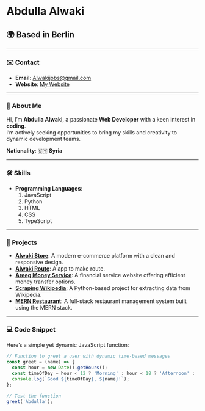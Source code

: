 # Abdulla Alwaki  

## 🌍 Based in Berlin  

---  

### ✉️ Contact  

- **Email**: [Alwakijobs@gmail.com](mailto:Alwakijobs@gmail.com)  
- **Website**: [My Website](https://abdullaalwaki.github.io/AbdullaAlwaki/)  

---  

### 🌟 About Me  

Hi, I’m **Abdulla Alwaki**, a passionate **Web Developer** with a keen interest in **coding**.  
I’m actively seeking opportunities to bring my skills and creativity to dynamic development teams.  

**Nationality**: 🇸🇾 **Syria**  

---  

### 🛠️ Skills  

- **Programming Languages**:  
  1. JavaScript  
  2. Python  
  3. HTML  
  4. CSS  
  5. TypeScript  

---  

### 🚀 Projects  

- **[Alwaki Store](https://alwakistor.vercel.app/en)**: A modern e-commerce platform with a clean and responsive design.  
- **[Alwaki Route](https://abdullaalwaki.github.io/Alwakirout/)**: A app to make route.  
- **[Areeg Money Service](https://areegmoneyservice.com/)**: A financial service website offering efficient money transfer options.  
- **[Scraping Wikipedia](https://github.com/AbdullaAlwaki/ScrapingWikipedia/blob/main/My%20Project.ipynb)**: A Python-based project for extracting data from Wikipedia.  
- **[MERN Restaurant](https://mern-restaurant.onrender.com/)**: A full-stack restaurant management system built using the MERN stack.  

---  

### 💻 Code Snippet  

Here’s a simple yet dynamic JavaScript function:  

```javascript
// Function to greet a user with dynamic time-based messages
const greet = (name) => {
  const hour = new Date().getHours();
  const timeOfDay = hour < 12 ? 'Morning' : hour < 18 ? 'Afternoon' : 'Evening';
  console.log(`Good ${timeOfDay}, ${name}!`);
};

// Test the function
greet('Abdulla');
